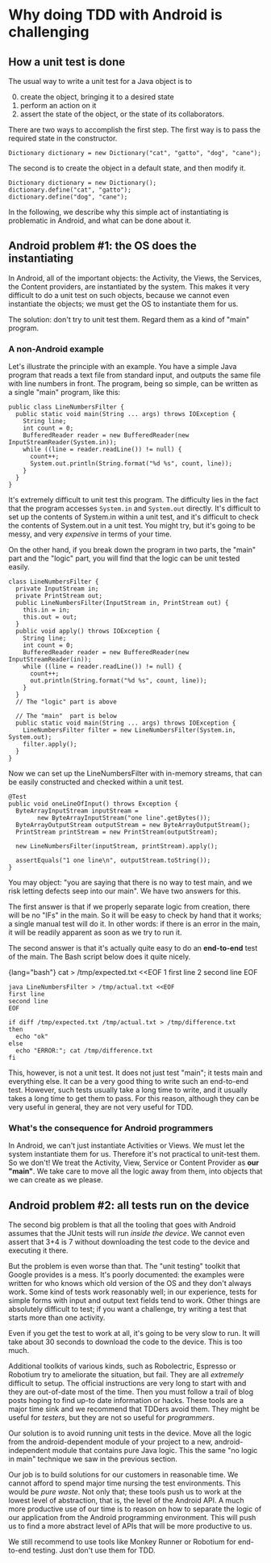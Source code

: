
# Why doing TDD with Android is challenging

## How a unit test is done

The usual way to write a unit test for a Java object is to

 0. create the object, bringing it to a desired state
 1. perform an action on it
 2. assert the state of the object, or the state of its collaborators.

There are two ways to accomplish the first step.  The first way is to pass the required state in the constructor.

    Dictionary dictionary = new Dictionary("cat", "gatto", "dog", "cane");

The second is to create the object in a default state, and then modify it.

    Dictionary dictionary = new Dictionary();
    dictionary.define("cat", "gatto");
    dictionary.define("dog", "cane");

In the following, we describe why this simple act of instantiating is problematic in Android, and what can be done about it.

## Android problem #1: the OS does the instantiating

In Android, all of the important objects: the Activity, the Views, the Services, the Content providers, are instantiated by the system.  This makes it very difficult to do a unit test on such objects, because we cannot even instantiate the objects; we must get the OS to instantiate them for us.

The solution: don't try to unit test them.  Regard them as a kind of "main" program.

### A non-Android example

Let's illustrate the principle with an example.  You have a simple Java program that reads a text file from standard input, and outputs the same file with line numbers in front.  The program, being so simple, can be written as a single "main" program, like this:

    public class LineNumbersFilter {
      public static void main(String ... args) throws IOException {
        String line;
        int count = 0;
        BufferedReader reader = new BufferedReader(new InputStreamReader(System.in));
        while ((line = reader.readLine()) != null) {
          count++;
          System.out.println(String.format("%d %s", count, line));
        }
      }
    }

It's extremely difficult to unit test this program.  The difficulty lies in the fact that the program accesses `System.in` and `System.out` directly.  It's difficult to set up the contents of System.in within a unit test, and it's difficult to check the contents of System.out in a unit test.  You might try, but it's going to be messy, and very *expensive* in terms of your time.

On the other hand, if you break down the program in two parts, the "main" part and the "logic" part, you will find that the logic can be unit tested easily.

    class LineNumbersFilter {
      private InputStream in;
      private PrintStream out;
      public LineNumbersFilter(InputStream in, PrintStream out) {
        this.in = in;
        this.out = out;
      }
      public void apply() throws IOException {
        String line;
        int count = 0;
        BufferedReader reader = new BufferedReader(new InputStreamReader(in));
        while ((line = reader.readLine()) != null) {
          count++;
          out.println(String.format("%d %s", count, line));
        }
      }
      // The "logic" part is above

      // The "main"  part is below
      public static void main(String ... args) throws IOException {
        LineNumbersFilter filter = new LineNumbersFilter(System.in, System.out);
        filter.apply();
      }
    }

Now we can set up the LineNumbersFilter with in-memory streams, that can be easily constructed and checked within a unit test.

    @Test
    public void oneLineOfInput() throws Exception {
      ByteArrayInputStream inputStream =
            new ByteArrayInputStream("one line".getBytes());
      ByteArrayOutputStream outputStream = new ByteArrayOutputStream();
      PrintStream printStream = new PrintStream(outputStream);

      new LineNumbersFilter(inputStream, printStream).apply();

      assertEquals("1 one line\n", outputStream.toString());
    }

You may object: "you are saying that there is no way to test main, and we risk letting defects seep into our main".  We have two answers for this.

The first answer is that if we properly separate logic from creation, there will be no "IFs" in the main.  So it will be easy to check by hand that it works; a single manual test will do it.  In other words: if there is an error in the main, it will be readily apparent as soon as we try to run it.

The second answer is that it's actually quite easy to do an **end-to-end** test of the main.  The Bash script below does it quite nicely.

{lang="bash"}
    cat > /tmp/expected.txt <<EOF
    1 first line
    2 second line
    EOF

    java LineNumbersFilter > /tmp/actual.txt <<EOF
    first line
    second line
    EOF

    if diff /tmp/expected.txt /tmp/actual.txt > /tmp/difference.txt
    then
      echo "ok"
    else
      echo "ERROR:"; cat /tmp/difference.txt
    fi

This, however, is not a unit test.  It does not just test "main"; it tests main and everything else.  It can be a very good thing to write such an end-to-end test.  However, such tests usually take a long time to write, and it usually takes a long time to get them to pass.  For this reason, although they can be very useful in general, they are not very useful for TDD.


### What's the consequence for Android programmers

In Android, we can't just instantiate Activities or Views.  We must let the system instantiate them for us.  Therefore it's not practical to unit-test them.  So we don't!  We treat the Activity, View, Service or Content Provider as **our "main"**.  We take care to move all the logic away from them, into objects that we can create as we please.


## Android problem #2: all tests run on the device

The second big problem is that all the tooling that goes with Android assumes that the JUnit tests will run *inside the device*.  We cannot even assert that 3+4 is 7 without downloading the test code to the device and executing it there.

But the problem is even worse than that.  The "unit testing" toolkit that Google provides is a mess.  It's poorly documented: the examples were written for who knows which old version of the OS and they don't always work.  Some kind of tests work reasonably well; in our experience, tests for simple forms with input and output text fields tend to work.  Other things are absolutely difficult to test; if you want a challenge, try writing a test that starts more than one activity.

Even if you get the test to work at all, it's going to be very slow to run.  It will take about 30 seconds to download the code to the device.  This is too much.

Additional toolkits of various kinds, such as Robolectric, Espresso or Robotium try to ameliorate the situation, but fail.  They are all *extremely* difficult to setup.  The official instructions are very long to start with and they are out-of-date most of the time. Then you must follow a trail of blog posts hoping to find up-to date information or hacks.  These tools are a major time sink and we recommend that TDDers avoid them.  They might be useful for *testers*, but they are not so useful for *programmers*.

Our solution is to avoid running unit tests in the device.  Move all the logic from the android-dependent module of your project to a new, android-independent module that contains pure Java logic.  This the same "no logic in main" technique we saw in the previous section.

Our job is to build solutions for our customers in reasonable time.  We cannot afford to spend major time nursing the test environments.  This would be *pure waste*.  Not only that; these tools push us to work at the lowest level of abstraction, that is, the level of the Android API.  A much more productive use of our time is to reason on how to separate the logic of our application from the Android programming environment.  This will push us to find a more abstract level of APIs that will be more productive to us.

We still recommend to use tools like Monkey Runner or Robotium for end-to-end testing.  Just don't use them for TDD.







